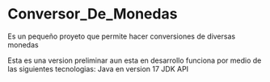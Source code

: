 # Conversor_De_Monedas
Es un pequeño proyeto que permite hacer conversiones de diversas monedas

Esta es una version preliminar aun esta en desarrollo 
funciona por medio de las siguientes tecnologias:
Java en version 17
JDK
API 
